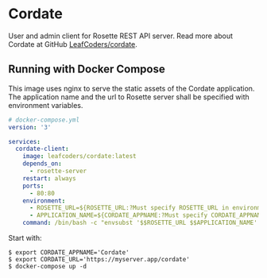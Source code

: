 # Cordate

User and admin client for Rosette REST API server. Read more about Cordate at GitHub [LeafCoders/cordate](https://github.com/LeafCoders/cordate).

## Running with Docker Compose

This image uses nginx to serve the static assets of the Cordate application. The application name and the url to Rosette server shall be specified with environment variables.

```yaml
# docker-compose.yml
version: '3'

services:
  cordate-client:
    image: leafcoders/cordate:latest
    depends_on:
      - rosette-server
    restart: always
    ports:
      - 80:80
    environment:
      - ROSETTE_URL=${ROSETTE_URL:?Must specify ROSETTE_URL in environment} // Public url to rosette server
      - APPLICATION_NAME=${CORDATE_APPNAME:?Must specify CORDATE_APPNAME in environment} // Short name of the application. Eg. "Cordate"
    command: /bin/bash -c "envsubst '$$ROSETTE_URL $$APPLICATION_NAME' < /etc/nginx/conf.d/cordate_conf.template > /etc/nginx/conf.d/default.conf && nginx -g 'daemon off;'"
```

Start with:
```
$ export CORDATE_APPNAME='Cordate'
$ export CORDATE_URL='https://myserver.app/cordate'
$ docker-compose up -d
```
